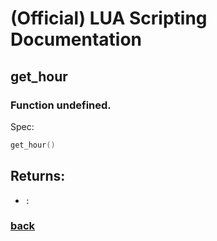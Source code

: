 
# (Official) LUA Scripting Documentation

## get_hour

### Function undefined.

Spec:
```lua
get_hour()
```

## Returns:
- `:` 

### [back](../other)
